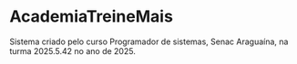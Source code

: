 # AcademiaTreineMais
Sistema criado pelo curso Programador de sistemas, Senac Araguaína, na turma 2025.5.42 no ano de 2025.
